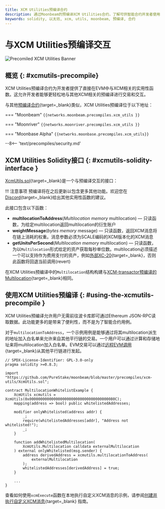 ```yaml
---
title: XCM Utilities预编译合约
description: 通过Moonbeam的预编译XCM Utilities合约，了解可供智能合约开发者使用的各类XCM相关实用性函数。
keywords: solidity, 以太坊, xcm, utils, moonbeam, 预编译, 合约
---
```


# 与XCM Utilities预编译交互

![Precomiled XCM Utilities Banner](/images/builders/pallets-precompiles/precompiles/xcm-utils/xcm-utils-banner.png)

## 概览 {: #xcmutils-precompile}

XCM Utilities预编译合约为开发者提供了直接在EVM中与XCM相关的实用性函数。这允许开发者能够更轻松地与其他XCM相关的预编译进行交易和交互。

与其他[预编译合约](/builders/pallets-precompiles/precompiles/){target=_blank}类似，XCM Utilities预编译位于以下地址：

=== "Moonbeam"
     ```
     {{networks.moonbeam.precompiles.xcm_utils }}
     ```

=== "Moonriver"
     ```
     {{networks.moonriver.precompiles.xcm_utils }}
     ```

=== "Moonbase Alpha"
     ```
     {{networks.moonbase.precompiles.xcm_utils}}
     ```

--8<-- 'text/precompiles/security.md'

## XCM Utilities Solidity接口 {: #xcmutils-solidity-interface } 

[XcmUtils.sol](https://github.com/PureStake/moonbeam/blob/master/precompiles/xcm-utils/XcmUtils.sol){target=_blank}是一个与预编译交互的接口：

!!! 注意事项
    预编译将在之后更新以包含更多其他功能。欢迎您在[Discord](https://discord.gg/PfpUATX){target=_blank}给出其他实用性函数的建议。

此接口包含以下函数：

 - **multilocationToAddress**(*Multilocation memory* multilocation) — 只读函数，为给定multilocation返回multilocation的衍生账户
 - **weightMessage**(*bytes memory* message) — 只读函数，返回XCM消息将在链上消耗的权重。消息参数必须为SCALE编码的XCM版本化的XCM消息
 - **getUnitsPerSecond**(*Multilocation memory* multilocation) — 只读函数，为以`Multilocation`形式给定的资产获取每秒单位数。multilocation必须描述一个可以支持作为费用支付的资产，例如[外部XC-20](/builders/interoperability/xcm/xc20/xc20){target=_blank}，否则此函数将回退当前调用(revert)

在XCM Utilities预编译中的`Multilocation`结构构建与[XCM-transactor预编译的Multilocation](/builders/interoperability/xcm/xcm-transactor#building-the-precompile-multilocation){target=_blank}相同。

## 使用XCM Utilities预编译 {: #using-the-xcmutils-precompile } 

XCM Utilities预编译允许用户无需前往波卡库即可通过Ethereum JSON-RPC读取数据。此功能更多的是带来了便利性，而不是为了智能合约用例。

对于`multilocationToAddress`，一个示例用例是能够通过将其multilocation派生的地址加入白名单来允许来自其他平行链的交易。一个用户可以通过计算和存储地址来将multilocation加入白名单。EVM交易可以通过[远程EVM调用](/builders/interoperability/xcm/remote-evm-calls){target=_blank}从其他平行链进行发起。

```solidity
// SPDX-License-Identifier: GPL-3.0-only
pragma solidity >=0.8.3;

import "https://github.com/PureStake/moonbeam/blob/master/precompiles/xcm-utils/XcmUtils.sol";

contract MultilocationWhitelistExample {
    XcmUtils xcmutils = XcmUtils(0x000000000000000000000000000000000000080C);
    mapping(address => bool) public whitelistedAddresses;

    modifier onlyWhitelisted(address addr) {
        _;
        require(whitelistedAddresses[addr], "Address not whitelisted!");
        _;
    }

    function addWhitelistedMultilocation(
        XcmUtils.Multilocation calldata externalMultilocation
    ) external onlyWhitelisted(msg.sender) {
        address derivedAddress = xcmutils.multilocationToAddress(
            externalMultilocation
        );
        whitelistedAddresses[derivedAddress] = true;
    }

    ...
}
```

查看如何使用`xcmExecute`函数在本地执行自定义XCM消息的示例，请参阅[创建并执行自定义XCM消息](/builders/interoperability/xcm/send-execute-xcm/#execute-xcm-utils-precompile){target=_blank} 指南。
